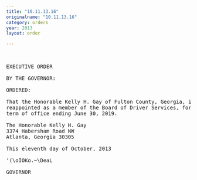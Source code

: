```yaml
---
title: "10.11.13.16"
originalname: "10.11.13.16"
category: orders
year: 2013
layout: order

---
```

<pre>
 

EXECUTIVE ORDER

BY THE GOVERNOR:

ORDERED:

That the Honorable Kelly H. Gay of Fulton County, Georgia, is
reappointed as a member of the Board of Driver Services, for a
term of office ending June 30, 2019.

The Honorable Kelly H. Gay
3374 Habersham Road NW
Atlanta, Georgia 30305

This eleventh day of October, 2013

‘(\oIOKo.~\DeaL

GOVERNOR

</pre>
